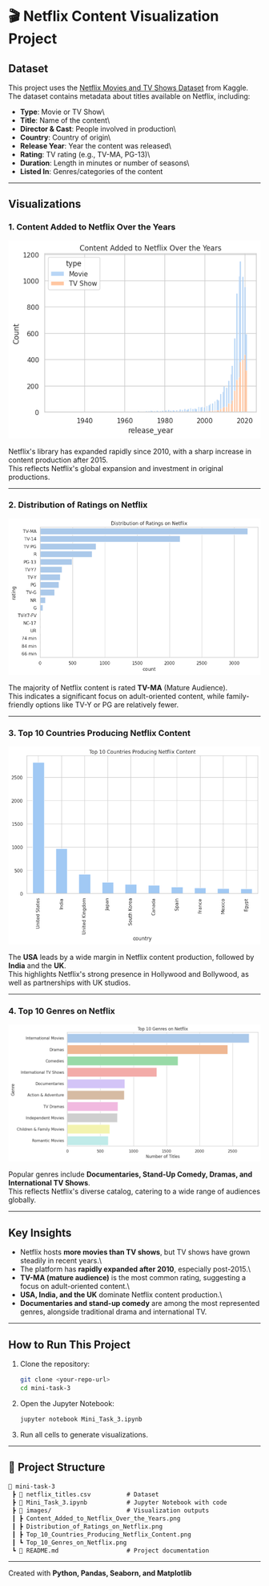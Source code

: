 # 🎬 Netflix Content Visualization Project

## Dataset

This project uses the [Netflix Movies and TV Shows
Dataset](https://www.kaggle.com/datasets/shivamb/netflix-shows) from
Kaggle.\
The dataset contains metadata about titles available on Netflix,
including:

-   **Type**: Movie or TV Show\
-   **Title**: Name of the content\
-   **Director & Cast**: People involved in production\
-   **Country**: Country of origin\
-   **Release Year**: Year the content was released\
-   **Rating**: TV rating (e.g., TV-MA, PG-13)\
-   **Duration**: Length in minutes or number of seasons\
-   **Listed In**: Genres/categories of the content

------------------------------------------------------------------------

## Visualizations

### 1. Content Added to Netflix Over the Years

![Content Added](images/Content_Added_to_Netflix_Over_the_Years.png)

Netflix's library has expanded rapidly since 2010, with a sharp increase
in content production after 2015.\
This reflects Netflix's global expansion and investment in original
productions.

------------------------------------------------------------------------

### 2. Distribution of Ratings on Netflix

![Ratings Distribution](images/Distribution_of_Ratings_on_Netflix.png)

The majority of Netflix content is rated **TV-MA** (Mature Audience).\
This indicates a significant focus on adult-oriented content, while
family-friendly options like TV-Y or PG are relatively fewer.

------------------------------------------------------------------------

### 3. Top 10 Countries Producing Netflix Content

![Top Countries](images/Top_10_Countries_Producing_Netflix_Content.png)

The **USA** leads by a wide margin in Netflix content production,
followed by **India** and the **UK**.\
This highlights Netflix's strong presence in Hollywood and Bollywood, as
well as partnerships with UK studios.

------------------------------------------------------------------------

### 4. Top 10 Genres on Netflix

![Top Genres](images/Top_10_Genres_on_Netflix.png)

Popular genres include **Documentaries, Stand-Up Comedy, Dramas, and
International TV Shows**.\
This reflects Netflix's diverse catalog, catering to a wide range of
audiences globally.

------------------------------------------------------------------------

## Key Insights

-   Netflix hosts **more movies than TV shows**, but TV shows have grown
    steadily in recent years.\
-   The platform has **rapidly expanded after 2010**, especially
    post-2015.\
-   **TV-MA (mature audience)** is the most common rating, suggesting a
    focus on adult-oriented content.\
-   **USA, India, and the UK** dominate Netflix content production.\
-   **Documentaries and stand-up comedy** are among the most represented
    genres, alongside traditional drama and international TV.

------------------------------------------------------------------------

## How to Run This Project

1.  Clone the repository:

    ``` bash
    git clone <your-repo-url>
    cd mini-task-3
    ```

2.  Open the Jupyter Notebook:

    ``` bash
    jupyter notebook Mini_Task_3.ipynb
    ```

3.  Run all cells to generate visualizations.

------------------------------------------------------------------------

## 📂 Project Structure

    📂 mini-task-3
     ┣ 📄 netflix_titles.csv          # Dataset
     ┣ 📄 Mini_Task_3.ipynb           # Jupyter Notebook with code
     ┣ 📂 images/                     # Visualization outputs
     ┃ ┣ Content_Added_to_Netflix_Over_the_Years.png
     ┃ ┣ Distribution_of_Ratings_on_Netflix.png
     ┃ ┣ Top_10_Countries_Producing_Netflix_Content.png
     ┃ ┗ Top_10_Genres_on_Netflix.png
     ┗ 📄 README.md                   # Project documentation

------------------------------------------------------------------------

Created with **Python, Pandas, Seaborn, and Matplotlib**

